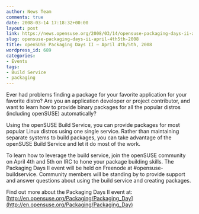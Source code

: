 ```yaml
---
author: News Team
comments: true
date: 2008-03-14 17:18:32+00:00
layout: post
link: https://news.opensuse.org/2008/03/14/opensuse-packaging-days-ii-april-4th5th-2008/
slug: opensuse-packaging-days-ii-april-4th5th-2008
title: openSUSE Packaging Days II – April 4th/5th, 2008
wordpress_id: 689
categories:
- Events
tags:
- Build Service
- packaging
---
```


Ever had problems finding a package for your favorite application for your favorite distro? Are you an application developer or project contributor, and want to learn how to provide binary packages for all the popular distros (including openSUSE) automatically?

Using the openSUSE Build Service, you can provide packages for most popular Linux distros using one single service. Rather than maintaining separate systems to build packages, you can take advantage of the openSUSE Build Service and let it do most of the work.

To learn how to leverage the build service, join the openSUSE community on April 4th and 5th on IRC to hone your package building skills. The Packaging Days II event will be held on Freenode at #opensuse-buildservice. Community members will be standing by to provide support and answer questions about using the build service and creating packages.

Find out more about the Packaging Days II event at: [http://en.opensuse.org/Packaging/Packaging_Day](http://en.opensuse.org/Packaging/Packaging_Day)
